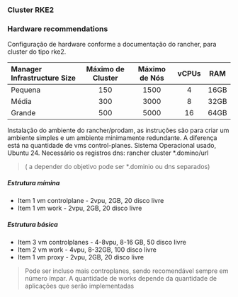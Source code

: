 ### Cluster RKE2

### Hardware recommendations

Configuração de hardware conforme a documentação do rancher, para cluster do tipo rke2.

| Manager Infrastructure Size |  Máximo de Cluster | Máximo de Nós | vCPUs | RAM
|:-|:-:|:-:|:-:|:--:|
| Pequena | 150 | 1500 | 4 | 16GB
| Média | 300 | 3000 | 8 | 32GB
| Grande | 500 | 5000 | 16 | 64GB

Instalação do ambiente do rancher/prodam, as instruções são para criar um ambiente simples e um ambiente minimamente redundante. A diferença está na quantidade de vms control-planes.
Sistema Operacional usado, Ubuntu 24.
Necessário os registros dns:
rancher
cluster
*.domino/url 
>( a depender do objetivo pode ser *.dominio ou dns separados)

##### Estrutura mímina
- Item 1 vm controlplane - 2vpu, 2GB, 20 disco livre
- Item 1 vm work - 2vpu, 2GB, 20 disco livre
##### Estrutura básica
- Item 3 vm controlplanes - 4-8vpu, 8-16 GB, 50 disco livre
- Item 2 vm work - 4vpu, 8-32GB, 100 disco livre
- Item 1 vm proxy - 2vpu, 2GB, 20 disco livre
> Pode ser incluso mais controplanes, sendo recomendável sempre em número ímpar.
>A quantidade de works depende da quantidade de aplicações que serão implementadas


